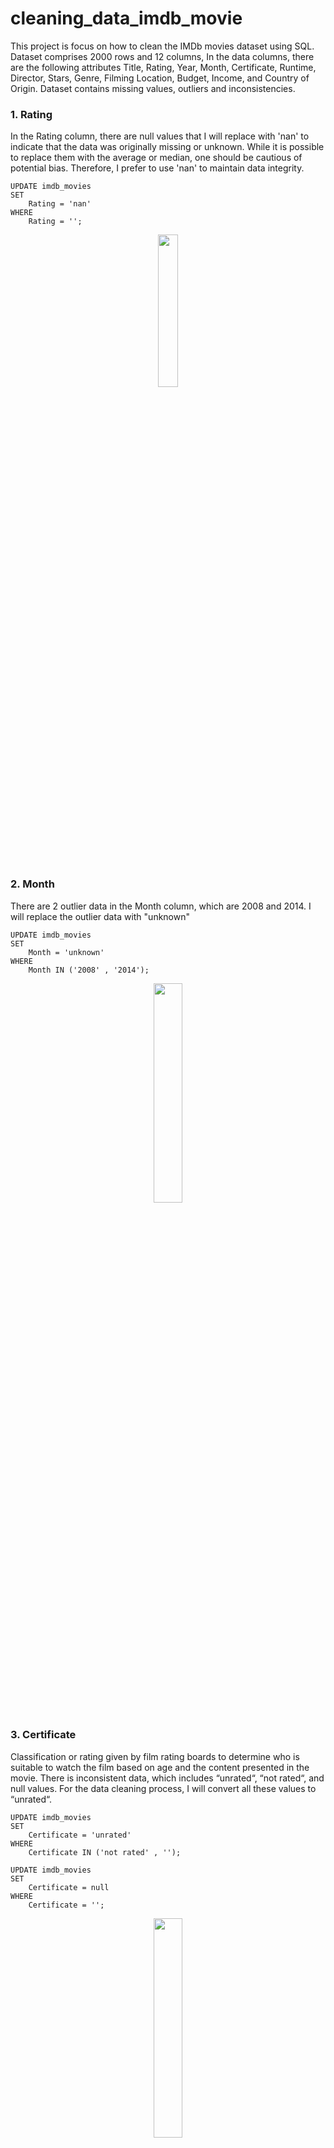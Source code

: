 # cleaning_data_imdb_movie
This project is focus on how to clean the IMDb movies dataset using SQL. Dataset comprises 2000 rows and 12 columns, In the data columns, there are the following attributes Title, Rating, Year, Month, Certificate, Runtime, Director, Stars, Genre, Filming Location, Budget, Income, and Country of Origin. Dataset contains missing values, outliers and inconsistencies.

### 1. Rating 
In the Rating column, there are null values that I will replace with 'nan' to indicate that the data was originally missing or unknown. While it is possible to replace them with the average or median, one should be cautious of potential bias. Therefore, I prefer to use 'nan' to maintain data integrity.

```
UPDATE imdb_movies 
SET 
    Rating = 'nan'
WHERE
    Rating = '';
```
<!--- ![2  Rating4](https://github.com/ulumbagas/cleaning_data_imdb_movie/assets/58242856/28d83327-c3ec-44cf-aaa4-5e685547912f) --->

<p align="center" width="25%">
    <img width="25%" src="https://github.com/ulumbagas/cleaning_data_imdb_movie/assets/58242856/28d83327-c3ec-44cf-aaa4-5e685547912f"> 
</p>
<br/>

### 2.  Month
There are 2 outlier data in the Month column, which are 2008 and 2014. I will replace the outlier data with "unknown"

```
UPDATE imdb_movies 
SET 
    Month = 'unknown'
WHERE
    Month IN ('2008' , '2014');
```



<!--- ![image](https://github.com/ulumbagas/cleaning_data_imdb_movie/assets/58242856/96374ae5-009f-4d28-9c70-3f29e0927bcc) --->

<p align="center" width="30%">
    <img width="30%" src="https://github.com/ulumbagas/cleaning_data_imdb_movie/assets/58242856/96374ae5-009f-4d28-9c70-3f29e0927bcc"> 
</p>

### 3.  Certificate
Classification or rating given by film rating boards to determine who is suitable to watch the film based on age and the content presented in the movie. There is inconsistent data, which includes “unrated“, “not rated“, and null values. For the data cleaning process, I will convert all these values to “unrated“.

```
UPDATE imdb_movies 
SET 
    Certificate = 'unrated'
WHERE
    Certificate IN ('not rated' , '');
```

```
UPDATE imdb_movies 
SET 
    Certificate = null
WHERE
    Certificate = '';
```
<!--- ![image](https://github.com/ulumbagas/cleaning_data_imdb_movie/assets/58242856/5f1ed541-a860-43f8-94f9-3660c27090f7) --->

<p align="center" width="30%">
    <img width="30%" src="https://github.com/ulumbagas/cleaning_data_imdb_movie/assets/58242856/5f1ed541-a860-43f8-94f9-3660c27090f7"> 
</p>


### 3. Filming location
Film location column contains inconsistent data and noise, such as "UK" and "United Kingdom", as well as "Official Facebook" which does not indicate a specific location. Next, "Official Facebook" will be replaced with "Unknown", "The Netherland" will be replaced with "Netherlands", and "UK" will be replaced with "United Kingdom".

```
UPDATE imdb_movies
SET
    Filming_location = 
    CASE 
        WHEN Filming_location = 'The Netherlands' THEN 'Netherlands'
        WHEN Filming_location = 'Official Facebook' THEN 'unknown'
        WHEN Filming_location = 'UK' THEN 'United Kingdom'
        ELSE Filming_location
    END;
```
<!--- ![image](https://github.com/ulumbagas/cleaning_data_imdb_movie/assets/58242856/027dea53-8e1d-4446-91bf-999765713009) --->

<p align="center" width="50%">
    <img width="50%" src="https://github.com/ulumbagas/cleaning_data_imdb_movie/assets/58242856/027dea53-8e1d-4446-91bf-999765713009"> 
</p>

### 4. Budget
In the Budget column there are nominal film production costs, but there is also data such as "Unknown" and various currencies like Dollar, Euro, Rupee, and others. The first step is to clean unnecessary characters, such as spaces and commas, and replace "Unknown" with 0. I changed "Unknown" to 0 because I will later change the data type to BIGINT.

created a new column called "Budget_USD."
```
ALTER TABLE imdb_movies
ADD COLUMN Budget_USD TEXT
```

TRIM() function is used to remove leading and trailing spaces
```
UPDATE imdb_movies 
SET 
    Budget_USD = TRIM(Budget_USD);
```
Replace "unknown" with 0 and delete comma
```
UPDATE imdb_movies
SET Budget_USD = CASE
	WHEN Budget_USD = 'Unknown' THEN 0
    ELSE REPLACE(Budget_USD, ',', '')
END;
```
delete unnecessary currency symbol
```
update imdb_movies set  Budget_USD = 
Case 
when left(Budget_USD,3)= 'CA$' then replace(Budget_USD,'CA$','')
when left(Budget_USD,3)= 'SEK' then replace(Budget_USD,'SEK','')
when left(Budget_USD,3)= 'DKK' then replace(Budget_USD,'DKK','')
when left(Budget_USD,2)= 'A$' then replace(Budget_USD,'A$','')
when left(Budget_USD,3)= 'NOK' then replace(Budget_USD,'NOK','')
when left(Budget_USD,3)= 'CN¥' then replace(Budget_USD,'CN¥','')
when left(Budget_USD,1)= '€' then replace(Budget_USD,'€','')
when left(Budget_USD,1)= '₹' then replace(Budget_USD,'₹','')
when left(Budget_USD,1)= '£' then replace(Budget_USD,'£','')
when left(Budget_USD,1)= '₩' then replace(Budget_USD,'₩','')
when left(Budget_USD,1)= '¥' then replace(Budget_USD,'¥','')
when left(Budget_USD,1)= '$' then replace(Budget_USD,'$','')
else Budget_USD end;
```

changing the data type of the "budget" column to BIGINT
```
ALTER TABLE `cleaning_table`.`imdb_movies` 
CHANGE COLUMN `Budget_USD` `Budget_USD` BIGINT NULL DEFAULT NULL ;
```

convert all currencies to USD
```
UPDATE imdb_movies SET Budget_USD = 
	CASE 
	WHEN LEFT(Budget,1) = '€'   THEN Budget_USD * 1.10 
	WHEN LEFT(Budget,1) = '₹'   THEN Budget_USD * 0.012 
	WHEN LEFT(Budget,1) = '£'   THEN Budget_USD * 1.24 
	WHEN LEFT(Budget,1) = '₩'   THEN Budget_USD * 0.00076 
	WHEN LEFT(Budget,1) = '¥'   THEN Budget_USD * 0.00076 
	WHEN LEFT(Budget,3) = 'CA$' THEN Budget_USD * 0.754688 
	WHEN LEFT(Budget,3) = 'SEK' THEN Budget_USD * 0.095 
	WHEN LEFT(Budget,3) = 'DKK' THEN Budget_USD * 0.15 
	WHEN LEFT(Budget,2) = 'A$'  THEN Budget_USD * 0.667143 
	WHEN LEFT(Budget,3) = 'NOK' THEN Budget_USD * 0.098 
	WHEN LEFT(Budget,3) = 'CN¥' THEN Budget_USD * 0.13994
    else Budget_USD
	END;

```
After cleaning unnecessary symbols and converting currencies, this is the result

<!--- ![image](https://github.com/ulumbagas/cleaning_data_imdb_movie/assets/58242856/14c0b6e5-44ed-4c4f-80c4-800a7b398b93) --->

<p align="center" width="35%">
    <img width="35%" src="https://github.com/ulumbagas/cleaning_data_imdb_movie/assets/58242856/14c0b6e5-44ed-4c4f-80c4-800a7b398b93"> 
</p>
